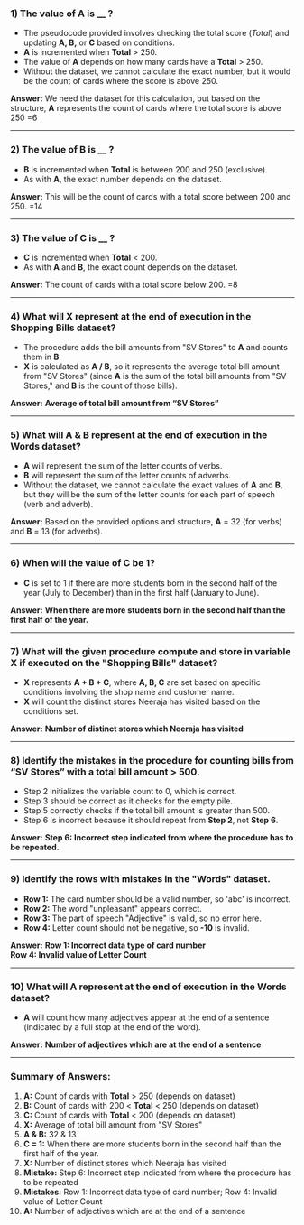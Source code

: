 

### **1) The value of A is \_\_ ?**
- The pseudocode provided involves checking the total score (*Total*) and updating **A, B,** or **C** based on conditions.
- **A** is incremented when **Total** > 250.
- The value of **A** depends on how many cards have a **Total** > 250.
- Without the dataset, we cannot calculate the exact number, but it would be the count of cards where the score is above 250.

**Answer:** We need the dataset for this calculation, but based on the structure, **A** represents the count of cards where the total score is above 250  =6

---

### **2) The value of B is \_\_ ?**
- **B** is incremented when **Total** is between 200 and 250 (exclusive).
- As with **A**, the exact number depends on the dataset.

**Answer:** This will be the count of cards with a total score between 200 and 250. =14

---

### **3) The value of C is \_\_ ?**
- **C** is incremented when **Total** < 200.
- As with **A** and **B**, the exact count depends on the dataset.

**Answer:** The count of cards with a total score below 200. =8

---

### **4) What will **X** represent at the end of execution in the Shopping Bills dataset?**
- The procedure adds the bill amounts from "SV Stores" to **A** and counts them in **B**.
- **X** is calculated as **A / B**, so it represents the average total bill amount from "SV Stores" (since **A** is the sum of the total bill amounts from "SV Stores," and **B** is the count of those bills).

**Answer:** **Average of total bill amount from “SV Stores”**

---

### **5) What will A & B represent at the end of execution in the Words dataset?**
- **A** will represent the sum of the letter counts of verbs.
- **B** will represent the sum of the letter counts of adverbs.
- Without the dataset, we cannot calculate the exact values of **A** and **B**, but they will be the sum of the letter counts for each part of speech (verb and adverb).

**Answer:** Based on the provided options and structure, **A** = 32 (for verbs) and **B** = 13 (for adverbs).

---

### **6) When will the value of C be 1?**
- **C** is set to 1 if there are more students born in the second half of the year (July to December) than in the first half (January to June).
  
**Answer:** **When there are more students born in the second half than the first half of the year.**

---

### **7) What will the given procedure compute and store in variable X if executed on the "Shopping Bills" dataset?**
- **X** represents **A + B + C**, where **A, B, C** are set based on specific conditions involving the shop name and customer name.
- **X** will count the distinct stores Neeraja has visited based on the conditions set.

**Answer:** **Number of distinct stores which Neeraja has visited**

---

### **8) Identify the mistakes in the procedure for counting bills from “SV Stores” with a total bill amount > 500.**
- Step 2 initializes the variable count to 0, which is correct.
- Step 3 should be correct as it checks for the empty pile.
- Step 5 correctly checks if the total bill amount is greater than 500.
- Step 6 is incorrect because it should repeat from **Step 2**, not **Step 6**.
  
**Answer:** **Step 6: Incorrect step indicated from where the procedure has to be repeated.**

---

### **9) Identify the rows with mistakes in the "Words" dataset.**
- **Row 1:** The card number should be a valid number, so 'abc' is incorrect.
- **Row 2:** The word "unpleasant" appears correct.
- **Row 3:** The part of speech "Adjective" is valid, so no error here.
- **Row 4:** Letter count should not be negative, so **-10** is invalid.

**Answer:** **Row 1: Incorrect data type of card number**  
**Row 4: Invalid value of Letter Count**

---

### **10) What will **A** represent at the end of execution in the Words dataset?**
- **A** will count how many adjectives appear at the end of a sentence (indicated by a full stop at the end of the word).
  
**Answer:** **Number of adjectives which are at the end of a sentence**

--- 

### **Summary of Answers:**

1) **A:** Count of cards with **Total** > 250 (depends on dataset)
2) **B:** Count of cards with 200 < **Total** < 250 (depends on dataset)
3) **C:** Count of cards with **Total** < 200 (depends on dataset)
4) **X:** Average of total bill amount from "SV Stores"
5) **A & B:** 32 & 13
6) **C = 1:** When there are more students born in the second half than the first half of the year.
7) **X:** Number of distinct stores which Neeraja has visited
8) **Mistake:** Step 6: Incorrect step indicated from where the procedure has to be repeated
9) **Mistakes:** Row 1: Incorrect data type of card number; Row 4: Invalid value of Letter Count
10) **A:** Number of adjectives which are at the end of a sentence


